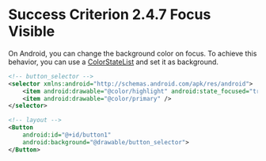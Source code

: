 # Success Criterion 2.4.7 Focus Visible

On Android, you can change the background color on focus. To achieve this behavior, you can use a [ColorStateList](https://developer.android.com/guide/topics/resources/color-list-resource) and set it as background.

```xml
<!-- button_selector -->
<selector xmlns:android="http://schemas.android.com/apk/res/android">
    <item android:drawable="@color/highlight" android:state_focused="true" />
    <item android:drawable="@color/primary" />
</selector>

<!-- layout -->
<Button
    android:id="@+id/button1"
    android:background="@drawable/button_selector">
</Button>
```

